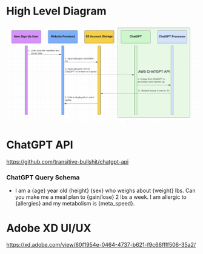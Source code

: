 # High Level Diagram
<img src="https://github.com/cezar-r/nutri_nerd_setup/blob/main/flowchart.png">

# ChatGPT API
https://github.com/transitive-bullshit/chatgpt-api
### ChatGPT Query Schema
- I am a {age} year old {height} {sex} who weighs about {weight} lbs. Can you make me a meal plan to {gain/lose} 2 lbs a week. I am allergic to {allergies} and my metabolism is {meta_speed}.

# Adobe XD UI/UX
https://xd.adobe.com/view/60f1954e-0464-4737-b621-f9c66ffff506-35a2/
